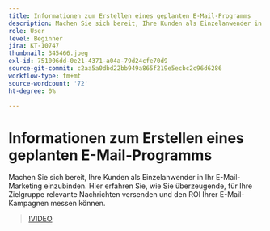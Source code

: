 ```yaml
---
title: Informationen zum Erstellen eines geplanten E-Mail-Programms
description: Machen Sie sich bereit, Ihre Kunden als Einzelanwender in Ihr E-Mail-Marketing einzubinden. Hier erfahren Sie, wie Sie überzeugende, für Ihre Zielgruppe relevante Nachrichten versenden und den ROI Ihrer E-Mail-Kampagnen messen können.
role: User
level: Beginner
jira: KT-10747
thumbnail: 345466.jpeg
exl-id: 751006dd-0e21-4371-a04a-79d24cfe70d9
source-git-commit: c2aa5a0dbd22bb949a865f219e5ecbc2c96d6286
workflow-type: tm+mt
source-wordcount: '72'
ht-degree: 0%

---
```


# Informationen zum Erstellen eines geplanten E-Mail-Programms

Machen Sie sich bereit, Ihre Kunden als Einzelanwender in Ihr E-Mail-Marketing einzubinden. Hier erfahren Sie, wie Sie überzeugende, für Ihre Zielgruppe relevante Nachrichten versenden und den ROI Ihrer E-Mail-Kampagnen messen können.

>[!VIDEO](https://video.tv.adobe.com/v/345466/?quality=12&learn=on)
